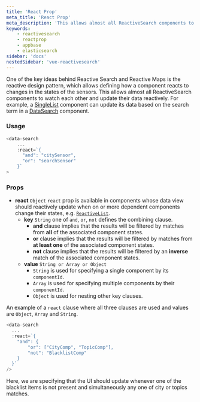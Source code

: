```yaml
---
title: 'React Prop'
meta_title: 'React Prop'
meta_description: 'This allows almost all ReactiveSearch components to watch each other and update their data reactively.'
keywords:
    - reactivesearch
    - reactprop
    - appbase
    - elasticsearch
sidebar: 'docs'
nestedSidebar: 'vue-reactivesearch'
---
```


One of the key ideas behind Reactive Search and Reactive Maps is the reactive design pattern, which allows defining how a component reacts to changes in the states of the sensors. This allows almost all ReactiveSearch components to watch each other and update their data reactively. For example, a [SingleList](/docs/reactivesearch/vue/list/SingleList/) component can update its data based on the search term in a [DataSearch](/docs/reactivesearch/vue/search/DataSearch/) component.

### Usage

```javascript
<data-search
    ...
    :react=`{
      "and": "citySensor",
      "or": "searchSensor"
    }`
>
```

### Props

-   **react** `Object`
    `react` prop is available in components whose data view should reactively update when on or more dependent components change their states, e.g. [`ReactiveList`](/docs/reactivesearch/vue/result/ReactiveList/).
    -   **key** `String`
        one of `and`, `or`, `not` defines the combining clause.
        -   **and** clause implies that the results will be filtered by matches from **all** of the associated component states.
        -   **or** clause implies that the results will be filtered by matches from **at least one** of the associated component states.
        -   **not** clause implies that the results will be filtered by an **inverse** match of the associated component states.
    -   **value** `String or Array or Object`
        -   `String` is used for specifying a single component by its `componentId`.
        -   `Array` is used for specifying multiple components by their `componentId`.
        -   `Object` is used for nesting other key clauses.

An example of a `react` clause where all three clauses are used and values are `Object`, `Array` and `String`.

```js
<data-search
  ...
  :react=`{
    "and": {
        "or": ["CityComp", "TopicComp"],
        "not": "BlacklistComp"
    }
  }`
/>
```

Here, we are specifying that the UI should update whenever one of the blacklist items is not present and simultaneously any one of city or topics matches.
